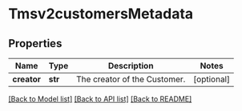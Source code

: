 # Tmsv2customersMetadata

## Properties
Name | Type | Description | Notes
------------ | ------------- | ------------- | -------------
**creator** | **str** | The creator of the Customer.  | [optional] 

[[Back to Model list]](../README.md#documentation-for-models) [[Back to API list]](../README.md#documentation-for-api-endpoints) [[Back to README]](../README.md)


